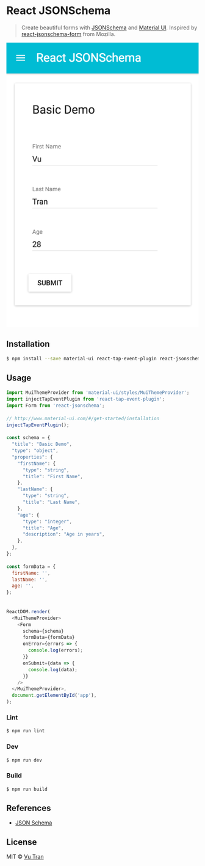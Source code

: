 # React JSONSchema

> Create beautiful forms with [JSONSchema](http://json-schema.org) and [Material UI](http://material-ui.com).
> Inspired by [react-jsonschema-form](https://github.com/mozilla-services/react-jsonschema-form) from Mozilla.

![Screenshot 1](screenshots/screenshot1.png)

## Installation

````bash
$ npm install --save material-ui react-tap-event-plugin react-jsonschema
````

## Usage

````js
import MuiThemeProvider from 'material-ui/styles/MuiThemeProvider';
import injectTapEventPlugin from 'react-tap-event-plugin';
import Form from 'react-jsonschema';

// http://www.material-ui.com/#/get-started/installation
injectTapEventPlugin();

const schema = {
  "title": "Basic Demo",
  "type": "object",
  "properties": {
    "firstName": {
      "type": "string",
      "title": "First Name",
    },
    "lastName": {
      "type": "string",
      "title": "Last Name",
    },
    "age": {
      "type": "integer",
      "title": "Age",
      "description": "Age in years",
    },
  },
};

const formData = {
  firstName: '',
  lastName: '',
  age: '',
};


ReactDOM.render(
  <MuiThemeProvider>
    <Form
      schema={schema}
      formData={formData}
      onError={errors => {
        console.log(errors);
      }}
      onSubmit={data => {
        console.log(data);
      }}
    />
  </MuiThemeProvider>,
  document.getElementById('app'),
);
````

### Lint

````bash
$ npm run lint
````

### Dev

````bash
$ npm run dev
````

### Build

````bash
$ npm run build
````

## References

- [JSON Schema](http://json-schema.org/)

## License

MIT © [Vu Tran](https://github.com/vutran/)

